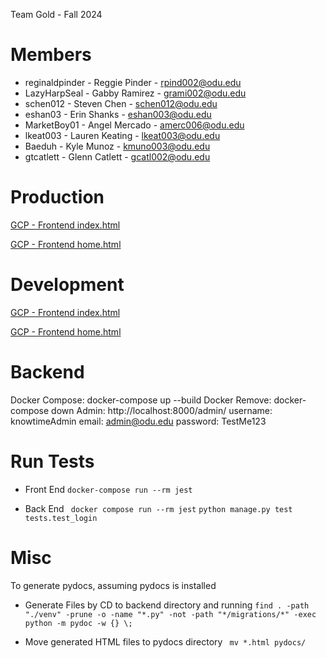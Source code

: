 Team Gold - Fall 2024

# Members

  - reginaldpinder - Reggie Pinder - rpind002@odu.edu
  - LazyHarpSeal - Gabby Ramirez - grami002@odu.edu
  - schen012 - Steven Chen - schen012@odu.edu
  - eshan03 - Erin Shanks - eshan003@odu.edu
  - MarketBoy01 - Angel Mercado - amerc006@odu.edu
  - lkeat003 - Lauren Keating - lkeat003@odu.edu
  - Baeduh - Kyle Munoz - kmuno003@odu.edu
  - gtcatlett - Glenn Catlett - gcatl002@odu.edu
# Production

[GCP - Frontend index.html](https://cs411w.ue.r.appspot.com/)

[GCP - Frontend home.html](https://cs411w.ue.r.appspot.com/frontend/home/home.html)

# Development 
[GCP - Frontend index.html](https://dev-dot-cs411w.ue.r.appspot.com/)

[GCP - Frontend home.html](https://dev-dot-cs411w.ue.r.appspot.com/frontend/home/home.html)

# Backend

Docker Compose: docker-compose up --build
Docker Remove: docker-compose down 
Admin: http://localhost:8000/admin/
username: knowtimeAdmin
email: admin@odu.edu
password: TestMe123

# Run Tests
- Front End 
``` docker-compose run --rm jest ```

- Back End
``` docker compose run --rm jest```
``` python manage.py test tests.test_login ```

# Misc

To generate pydocs, assuming pydocs is installed

- Generate Files by CD to backend directory and running 
``` find . -path "./venv" -prune -o -name "*.py" -not -path "*/migrations/*" -exec python -m pydoc -w {} \; ```

- Move generated HTML files to pydocs directory
  ```  mv *.html pydocs/ ```

